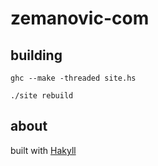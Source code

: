 zemanovic-com
=============

## building

`ghc --make -threaded site.hs`

`./site rebuild`

## about

built with [Hakyll](http://jaspervdj.be/hakyll/)